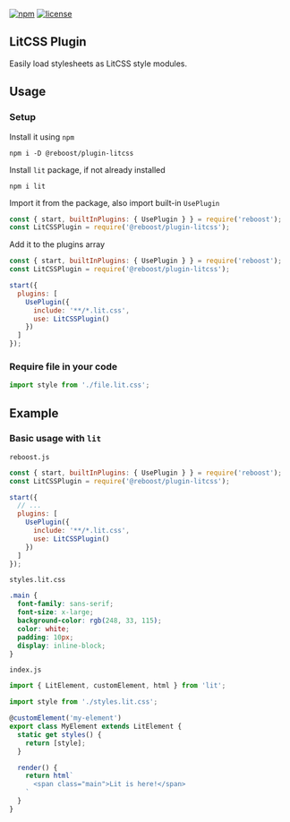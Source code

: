 [![npm](https://img.shields.io/npm/v/@reboost/plugin-litcss?style=flat-square)](https://www.npmjs.com/package/@reboost/plugin-litcss)
[![license](https://img.shields.io/npm/l/@reboost/plugin-litcss?style=flat-square)](/LICENSE)

## LitCSS Plugin
Easily load stylesheets as LitCSS style modules.

## Usage
### Setup
Install it using `npm`
```shell
npm i -D @reboost/plugin-litcss
```
Install `lit` package, if not already installed
```shell
npm i lit
```
Import it from the package, also import built-in `UsePlugin`
```js
const { start, builtInPlugins: { UsePlugin } } = require('reboost');
const LitCSSPlugin = require('@reboost/plugin-litcss');
```
Add it to the plugins array
```js
const { start, builtInPlugins: { UsePlugin } } = require('reboost');
const LitCSSPlugin = require('@reboost/plugin-litcss');

start({
  plugins: [
    UsePlugin({
      include: '**/*.lit.css',
      use: LitCSSPlugin()
    })
  ]
});
```
### Require file in your code
```js
import style from './file.lit.css';
```

## Example
### Basic usage with `lit`
`reboost.js`
```js
const { start, builtInPlugins: { UsePlugin } } = require('reboost');
const LitCSSPlugin = require('@reboost/plugin-litcss');

start({
  // ...
  plugins: [
    UsePlugin({
      include: '**/*.lit.css',
      use: LitCSSPlugin()
    })
  ]
});
```
`styles.lit.css`
```css
.main {
  font-family: sans-serif;
  font-size: x-large;
  background-color: rgb(248, 33, 115);
  color: white;
  padding: 10px;
  display: inline-block;
}
```
`index.js`
```js
import { LitElement, customElement, html } from 'lit';

import style from './styles.lit.css';

@customElement('my-element')
export class MyElement extends LitElement {
  static get styles() {
    return [style];
  }

  render() {
    return html`
      <span class="main">Lit is here!</span>
    `
  }
}
```
